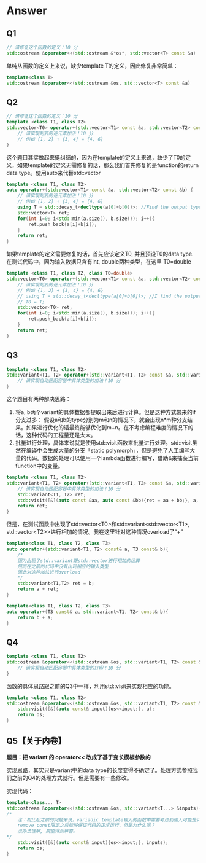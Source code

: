 # Answer

## Q1

```cpp
// 请修复这个函数的定义：10 分
std::ostream &operator<<(std::ostream &*os*, std::vector<T> const &a) 
```

单纯从函数的定义上来说，缺少template T的定义，因此修复非常简单：

```cpp
template<class T>
std::ostream &operator<<(std::ostream &os, std::vector<T> const &a)
```

## Q2

```cpp
// 请修复这个函数的定义：10 分
template <class T1, class T2>
std::vector<T0> operator+(std::vector<T1> const &a, std::vector<T2> const &b) {
    // 请实现列表的逐元素加法！10 分
    // 例如 {1, 2} + {3, 4} = {4, 6}
}
```

这个题目其实做起来挺纠结的，因为在template的定义上来说，缺少了T0的定义，如果template的定义无需修复的话，那么我们首先修复的是function的return data type。使用auto来代替std::vector<T0>

```cpp
template <class T1, class T2>
auto operator+(std::vector<T1> const &a, std::vector<T2> const &b) {
    // 请实现列表的逐元素加法！10 分
    // 例如 {1, 2} + {3, 4} = {4, 6}
    using T = std::decay_t<decltype(a[0]+b[0])>; //Find the output type when given two vectors.
    std::vector<T> ret;
    for(int i=0; i<std::min(a.size(), b.size()); i++){
        ret.push_back(a[i]+b[i]);
    }
    return ret;
}
```

如果template的定义需要修复的话，首先应该定义T0, 并且预设T0的data type. 在测试代码中，因为输入数据只含有int, double两种类型，在这里 T0=double

```cpp
template <class T1, class T2, class T0=double>
std::vector<T0> operator+(std::vector<T1> const &a, std::vector<T2> const &b) {
    // 请实现列表的逐元素加法！10 分
    // 例如 {1, 2} + {3, 4} = {4, 6}
    // using T = std::decay_t<decltype(a[0]+b[0])>; //I find the output type when given two vectors.
    // T0 = T;
    std::vector<T0> ret;
    for(int i=0; i<std::min(a.size(), b.size()); i++){
        ret.push_back(a[i]+b[i]);
    }
    return ret;
}
```

## Q3

```cpp
template <class T1, class T2>
std::variant<T1, T2> operator+(std::variant<T1, T2> const &a, std::variant<T1, T2> const &b) {
    // 请实现自动匹配容器中具体类型的加法！10 分
}
```

这个题目有两种解决思路：

1. 将a, b两个variant的具体数据都提取出来后进行计算。但是这种方式带来的if分支过多： 假设a和b的type分别为m和n的情况下，就会出现n*m种分支结果。如果进行优化的话最终能够优化到m+n。在不考虑编程难度的情况下的话，这种代码的工程量还是太大。
2. 批量进行处理，具体来说就是使用std::visit函数来批量进行处理。std::visit虽然在编译中会生成大量的分支「static polymorph」，但是避免了人工编写大量的代码。数据的处理可以使用一个lambda函数进行编写，借助&来捕获当前function中的变量。

```cpp
template <class T1, class T2>
std::variant<T1, T2> operator+(std::variant<T1, T2> const &a, std::variant<T1, T2> const &b) {
    // 请实现自动匹配容器中具体类型的加法！10 分
    std::variant<T1, T2> ret;
    std::visit([&](auto const &aa, auto const &bb){ret = aa + bb;}, a, b);
    return ret;
}
```

但是，在测试函数中出现了std::vector\<T0\>和std::variant\<std::vector<T1\>, std::vector\<T2>>进行相加的情况。我在这里针对这种情况overload了“+”

```cpp
template<class T1, class T2, class T3>
auto operator+(std::variant<T1, T2> const& a, T3 const& b){
    /* 
    因为出现了std::variant跟std::vector进行相加的运算
    然而在之前的代码中没有出现相应的输入类型
    因此对这种加法进行overload
    */
    std::variant<T1,T2> ret = b;
    return a + ret;
}

template<class T1, class T2, class T3>
auto operator+(T3 const& a, std::variant<T1, T2> const& b){
    return b + a;
}
```



## Q4

```cpp
template <class T1, class T2>
std::ostream &operator<<(std::ostream &os, std::variant<T1, T2> const &a) {
    // 请实现自动匹配容器中具体类型的打印！10 分
}
```

函数的具体思路跟之前的Q3中一样，利用std::visit来实现相应的功能。

```cpp
template <class T1, class T2>
std::ostream &operator<<(std::ostream &os, std::variant<T1, T2> const &a) {
    std::visit([&](auto const& input){os<<input;}, a);
    return os;
}
```

## Q5【关于内卷】

**题目：把 variant 的 operator<< 改成了基于变长模板参数的**

实现思路，其实只是variant中的data type的长度变得不确定了。处理方式参照我们之前的Q4的处理方式就行。但是需要有一些修改。

实现代码：

```cpp
template<class... T>
std::ostream &operator<<(std::ostream &os, std::variant<T...> &inputs){
/*
    注：相比起之前的问题来说，variadic template输入的函数中需要考虑到输入可能是std::endl或者是其他的function的问题。
    remove const限定之后能够保证代码的正常运行，但是为什么呢？
    没办法理解, 期望得到解答。
*/
    std::visit([&](auto const& input){os<<input;}, inputs);
    return os;
}
```


